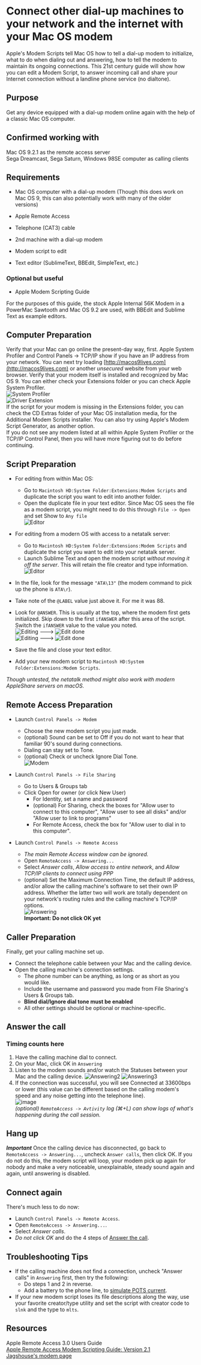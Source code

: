 # Connect other dial-up machines to your network and the internet with your Mac OS modem

Apple's Modem Scripts tell Mac OS how to tell a dial-up modem to initialize, what to do when dialing
out and answering, how to tell the modem to maintain its ongoing connections. This 21st century guide
will show how you can edit a Modem Script, to answer incoming call and share your Internet connection
without a landline phone service (no dialtone).

## Purpose

Get any device equipped with a dial-up modem online again with the help of a classic Mac OS computer.

## Confirmed working with

Mac OS 9.2.1 as the remote access server  
Sega Dreamcast, Sega Saturn, Windows 98SE computer as calling clients

## Requirements

* Mac OS computer with a dial-up modem (Though this does work on Mac OS 9, this can also potentially
work with many of the older versions)
* Apple Remote Access
* Telephone (CAT3) cable
* 2nd machine with a dial-up modem

* Modem script to edit
* Text editor (SublimeText, BBEdit, SimpleText, etc.)

### Optional but useful

* Apple Modem Scripting Guide

For the purposes of this guide, the stock Apple Internal 56K Modem in a PowerMac Sawtooth and Mac OS
9.2 are used, with BBEdit and Sublime Text as example editors.

## Computer Preparation

Verify that your Mac can go online the present-day way, first. Apple System Profiler and Control
Panels -> TCP/IP show if you have an IP address from your network. You can next try loading
[http://macos9lives.com](http://macos9lives.com) or another *unsecured* website from your web
browser. Verify that your modem itself is installed and recognized by Mac OS 9. You can either check
your Extensions folder or you can check Apple System Profiler.  
![System Profiler](img/Profiler.png)  
![Driver Extension](img/Extension.png)  
If the script for your modem is missing in the Extensions folder, you can check the CD Extras folder
of your Mac OS installation media, for the Additional Modem Scripts installer. You can also try
using Apple's Modem Script Generator, as another option.  
If you do not see any modem listed at all within Apple System Profiler or the TCP/IP Control Panel,
then you will have more figuring out to do before continuing.

## Script Preparation

* For editing from within Mac OS:

  * Go to `Macintosh HD:System Folder:Extensions:Modem Scripts` and duplicate the script you want to
  edit into another folder.
  * Open the duplicate file in your text editor. Since Mac OS sees the file as a modem script, you
  might need to do this through `File -> Open` and set Show to `Any file`  
  ![Editor](img/Editor.png)

* For editing from a modern OS with access to a netatalk server:

  * Go to `Macintosh HD:System Folder:Extensions:Modem Scripts` and duplicate the script you want to
  edit into your netatalk server.
  * Launch Sublime Text and open the modem script *without moving it off the server*. This will retain
  the file creator and type information.  
  ![Editor](img/subl.png)

* In the file, look for the message `"ATA\13"` (the modem command to pick up the phone is `ATA\r`).
* Take note of the `@LABEL` value just above it. For me it was 88.
* Look for `@ANSWER`. This is usually at the top, where the modem first gets initialized. Skip down
  to the first `ifANSWER` after this area of the script. Switch the `ifANSWER` value to the value you
  noted.  
  ![Editing](img/Editing1.png) ---> ![Edit done](img/Editing2.png)  
  ![Editing](img/subl1.png) ---> ![Edit done](img/subl2.png)
* Save the file and close your text editor.  
* Add your new modem script to `Macintosh HD:System Folder:Extensions:Modem Scripts`.

*Though untested, the netatalk method might also work with modern AppleShare servers on macOS.*

## Remote Access Preparation

* Launch `Control Panels -> Modem`
  * Choose the new modem script you just made.
  * (optional) Sound can be set to Off if you do not want to hear that familiar 90's sound during connections.
  * Dialing can stay set to Tone.
  * (optional) Check or uncheck Ignore Dial Tone.  
  ![Modem](img/Modem.png)

* Launch `Control Panels -> File Sharing`
  * Go to Users & Groups tab
  * Click Open for owner (or click New User)
    * For Identity, set a name and password
    * (optional) For Sharing, check the boxes for "Allow user to connect to this computer", "Allow
    user to see all disks" and/or "Allow user to link to programs"
    * For Remote Access, check the box for "Allow user to dial in to this computer".

* Launch `Control Panels -> Remote Access`
  * *The main Remote Access window can be ignored.*
  * Open `RemoteAccess -> Answering...`
  * Select *Answer calls*, *Allow access to entire network*, and *Allow TCP/IP clients to connect
  using PPP*
  * (optional) Set the Maximum Connection Time, the default IP address, and/or allow the calling
  machine's software to set their own IP address. Whether the latter two will work are totally
  dependent on your network's routing rules and the calling machine's TCP/IP options.  
  ![Answering](img/Answering.png)  
**Important: Do not click OK yet**

## Caller Preparation

Finally, get your calling machine set up.

* Connect the telephone cable between your Mac and the calling device.
* Open the calling machine's connection settings.
  * The phone number can be anything, as long or as short as you would like.
  * Include the username and password you made from File Sharing's Users & Groups tab.
  * **Blind dial/Ignore dial tone must be enabled**
  * All other settings should be optional or machine-specific.

## Answer the call

### Timing counts here

1. Have the calling machine dial to connect.
2. On your Mac, click OK in `Answering`
3. Listen to the modem sounds and/or watch the Statuses between your Mac and the calling device.
![Answering2](img/Answering2.png)
![Answering3](img/Answering3.png)
4. If the connection was successful, you will see Connected at 33600bps or lower (this value can be
different based on the calling modem's speed and any noise getting into the telephone line).  
![image](img/Connected.png)  
*(optional) `RemoteAccess -> Avtivity` log (⌘+L) can show logs of what's happening during the call
session.*

## Hang up

***Important***
Once the calling device has disconnected, go back to `RemoteAccess -> Answering...`, uncheck
`Answer calls`, then click OK. If you do not do this, the modem script will loop, your modem pick up
again for nobody and make a very noticeable, unexplainable, steady sound again and again, until
answering is disabled.

## Connect again

There's much less to do now:

* Launch `Control Panels -> Remote Access`.
* Open `RemoteAccess -> Answering...`.
* Select *Answer calls*.
* *Do not click OK* and do the 4 steps of [Answer the call](#answer-the-call).

## Troubleshooting Tips

* If the calling machine does not find a connection, uncheck "Answer calls" in `Answering` first, then
try the following:
  * Do steps 1 and 2 in reverse.
  * Add a battery to the phone line, to [simulate POTS current](https://www.jagshouse.com/modem.html).
* If your new modem script loses its file descriptions along the way, use your favorite creator/type
utility and set the script with creator code to `slnk` and the type to `mlts`.

## Resources

Apple Remote Access 3.0 Users Guide  
[Apple Remote Access Modem Scripting Guide: Version 2.1](https://web.archive.org/web/20030916190858/http://developer.apple.com/macos/opentransport/docs/dev/ARA_Modem_Scripting_Guide.pdf)  
[Jagshouse's modem page](https://www.jagshouse.com/modem.html)

